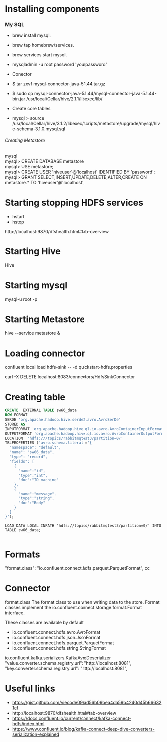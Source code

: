 # Installing components


### My SQL


- brew install mysql.
- brew tap homebrew/services.
- brew services start mysql.
- mysqladmin -u root password 'yourpassword'

- Conector
 - $ tar zxvf mysql-connector-java-5.1.44.tar.gz
 - $ sudo cp mysql-connector-java-5.1.44/mysql-connector-java-5.1.44-bin.jar /usr/local/Cellar/hive/2.1.1/libexec/lib/

- Create core tables
 - mysql > source /usr/local/Cellar/hive/3.1.2/libexec/scripts/metastore/upgrade/mysql/hive-schema-3.1.0.mysql.sql
###### Creating Metastore
mysql   
mysql> CREATE DATABASE metastore  
mysql> USE metastore;   
mysql> CREATE USER 'hiveuser'@'localhost' IDENTIFIED BY 'password';   
mysql> GRANT SELECT,INSERT,UPDATE,DELETE,ALTER,CREATE ON metastore.* TO 'hiveuser'@'localhost';


# Starting stopping HDFS services
- hstart
- hstop

http://localhost:9870/dfshealth.html#tab-overview

# Starting Hive

Hive

# Starting mysql
mysql-u root -p

# Starting Metastore

hive --service metastore &

# Loading connector
confluent local load hdfs-sink -- -d quickstart-hdfs.properties

curl -X DELETE localhost:8083/connectors/HdfsSinkConnector

# Creating table
``` SQL
CREATE  EXTERNAL TABLE sw66_data
ROW FORMAT
SERDE 'org.apache.hadoop.hive.serde2.avro.AvroSerDe'
STORED AS
INPUTFORMAT 'org.apache.hadoop.hive.ql.io.avro.AvroContainerInputFormat'
OUTPUTFORMAT 'org.apache.hadoop.hive.ql.io.avro.AvroContainerOutputFormat'
LOCATION  'hdfs:///topics/rabbitmqtest3/partition=0/'
TBLPROPERTIES ('avro.schema.literal'='{
  "namespace": "default",
  "name": "sw66_data",
  "type": "record",
  "fields": [
    {
      "name":"id",
      "type":"int",
      "doc":"ID machine"
    },
    {
      "name":"message",
      "type":"string",
      "doc":"Body"
    }
  ]
}');

```

```
LOAD DATA LOCAL INPATH 'hdfs://topics/rabbitmqtest3/partition=0/' INTO TABLE sw66_data;


```


# Formats
"format.class": "io.confluent.connect.hdfs.parquet.ParquetFormat",
cc
# Connector



format.class
The format class to use when writing data to the store. Format classes implement the io.confluent.connect.storage.format.Format interface.

These classes are available by default:

- io.confluent.connect.hdfs.avro.AvroFormat
- io.confluent.connect.hdfs.json.JsonFormat
- io.confluent.connect.hdfs.parquet.ParquetFormat
- io.confluent.connect.hdfs.string.StringFormat

io.confluent.kafka.serializers.KafkaAvroDeserializer
"value.converter.schema.registry.url": "http://localhost:8081",
"key.converter.schema.registry.url": "http://localhost:8081",

# Useful links

- https://gist.github.com/viecode09/ad56b09bea4da59b4240d45b666321cf
- http://localhost:9870/dfshealth.html#tab-overview
- https://docs.confluent.io/current/connect/kafka-connect-hdfs/index.html
- https://www.confluent.io/blog/kafka-connect-deep-dive-converters-serialization-explained
